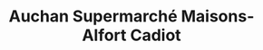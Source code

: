 ---
title: "Auchan Supermarché Maisons-Alfort Cadiot"
url: /maisons-alfort/auchan-supermarche-maisons-alfort-cadiot/
shop: Supermarkt
---